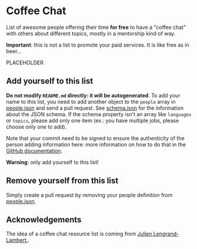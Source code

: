 # Coffee Chat

List of awesome people offering their time **for free** to have a "coffee chat" with others about different topics, mostly in a mentorship kind of way.

**Important**: this is not a list to promote your paid services. It is like free as in beer...

PLACEHOLDER

## Add yourself to this list

**Do not modify `README.md` directly: it will be autogenerated**. To add your name to this list, you need to add another object to the `people` array in [people.json](https://github.com/fharper/coffeechat/blob/main/people.json) and send a pull request. See [schema.json](schema.json) for the information about the JSON schema. If the schema property isn't an array like `languages` or `topics`, please add only one item (ex.: you have multiple jobs, please choose only one to add).

Note that your commit need to be signed to ensure the authenticity of the person adding information here: more information on how to do that in the [GitHub documentation](https://docs.github.com/en/authentication/managing-commit-signature-verification/signing-commits).

**Warning**: only add yourself to this list!

## Remove yourself from this list

Simply create a pull request by removing your people definition from [people.json](https://github.com/fharper/coffeechat/blob/main/people.json).

## Acknowledgements

The idea of a coffee chat resource list is coming from [Julien Lengrand-Lambert.](https://www.linkedin.com/in/julienlengrand/).
